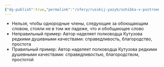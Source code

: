 ```yaml
---
{"dg-publish":true,"permalink":"/sfery/russkij-yazyk/oshibka-v-postroenii-odnorodnyh-chlenov-s-obobshhayushhim-slovom/","tags":["Русский"]}
---
```


- Нельзя, чтобы однородные члены, следующие за обоющающим словом, стояли не в том же падеже, что и обобщающее слово
- Неправильный пример: Автор наделяет полководца Кутузова редкими душевными качествами: справедливость, благородство, простота
- Правильный пример: Автор наделяет полководца Кутузова редкими душевными качествами: справедливостью, благородством, простотой